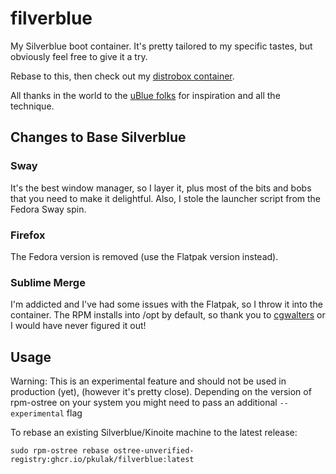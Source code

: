 # filverblue

My Silverblue boot container. It's pretty tailored to my specific tastes, but obviously feel free to give it a try.

Rebase to this, then check out my [distrobox container](https://github.com/pkulak/boxkit).

All thanks in the world to the [uBlue folks](https://github.com/ublue-os/) for inspiration and all the technique.

## Changes to Base Silverblue

### Sway

It's the best window manager, so I layer it, plus most of the bits and bobs that you need to make it delightful. Also, I stole the launcher script from the Fedora Sway spin.

### Firefox

The Fedora version is removed (use the Flatpak version instead).

### Sublime Merge

I'm addicted and I've had some issues with the Flatpak, so I throw it into the container. The RPM installs into /opt by default, so thank you to [cgwalters](https://github.com/coreos/rpm-ostree/issues/233#issuecomment-1301194050) or I would have never figured it out!

## Usage

Warning: This is an experimental feature and should not be used in production (yet), (however it's pretty close). Depending on the version of rpm-ostree on your system you might need to pass an additional `--experimental` flag

To rebase an existing Silverblue/Kinoite machine to the latest release: 

    sudo rpm-ostree rebase ostree-unverified-registry:ghcr.io/pkulak/filverblue:latest
